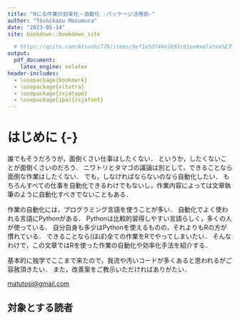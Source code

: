 ```yaml
--- 
title: "Rにる作業の効率化・自動化 -パッケージ活用術-"
author: "Toshikazu Masumura"
date: "2023-05-14"
site: bookdown::bookdown_site

  # https://qiita.com/Atsushi776/items/9ef1e5d744e2b91c61ee#xelatex%E3%82%92%E7%94%A8%E3%81%84%E3%82%8B%E5%A0%B4%E5%90%88
output:
  pdf_document: 
    latex_engine: xelatex 
header-includes: 
  - \usepackage{bookmark} 
  - \usepackage{xltxtra} 
  - \usepackage{zxjatype} 
  - \usepackage[ipa]{zxjafont} 
---
```


# はじめに {-}

誰でもそうだろうが，面倒くさい仕事はしたくない．
というか，したくないことが面倒くさいのだろう．
ニワトリとタマゴの議論は別として，できることなら面倒な作業はしたくない．
でも，しなければならないのなら自動化したい．
もちろんすべての仕事を自動化できるわけでもないし，作業内容によっては文章執筆のように自動化すべきでないこともある．

作業の自動化には，プログラミング言語を使うことが多い．
自動化でよく使われる言語にPythonがある．
Pythonは比較的習得しやすい言語らしく，多くの人が使っている．
自分自身も多少はPythonを使えるものの，それよりもRの方が慣れている．
できることなら(ほぼ)全ての作業をRでやってしまいたい．
そんなわけで，この文章ではRを使った作業の自動化や効率化手法を紹介する．

基本的に独学でここまで来たので，我流や汚いコードが多くあると思われるがご容赦頂きたい．
また，改善案をご教示いただければありがたい．

matutosi@gmail.com


## 対象とする読者


